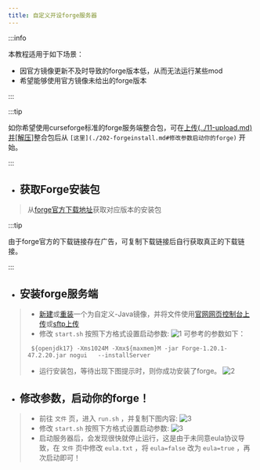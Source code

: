 ```yaml
---
title: 自定义开设forge服务器
---
```

   
:::info
   
本教程适用于如下场景：   
- 因官方镜像更新不及时导致的forge版本低，从而无法运行某些mod
- 希望能够使用官方镜像未给出的forge版本
   
:::
       
:::tip
   
如你希望使用curseforge标准的forge服务端整合包，可在[上传(../11-upload.md)并[解压]](../12-unzip.md)整合包后从 `[这里](./202-forgeinstall.md#修改参数启动你的forge)` 开始。
   
:::

- ## 获取Forge安装包
   
>从[forge官方下载地址](https://files.minecraftforge.net/net/minecraftforge/forge/)获取对应版本的安装包
     
:::tip
   
由于forge官方的下载链接存在广告，可复制下载链接后自行获取真正的下载链接。
   
:::
   
- ## 安装forge服务端
   
> - [新建](../10-createserver.md)或[重装](../15-reinstall.md)一个为自定义-Java镜像，并将文件使用[官网网页控制台上传](../11-upload.md)或[sftp上传](../30-sftp.md)
> - 修改 `start.sh` 按照下方格式设置启动参数:
> ![1](/img/pages/MCJE-202-forgeinstall-1.png)
> 可参考的参数如下：
> ```
>  ${openjdk17} -Xms1024M -Xmx${maxmem}M -jar Forge-1.20.1-47.2.20.jar nogui   --installServer
> ```
> - 运行安装包，等待出现下图提示时，则你成功安装了forge。
> ![2](/img/pages/MCJE-202-forgeinstall-2.png)
   
- ## 修改参数，启动你的forge！
       
> - 前往 `文件` 页，进入 `run.sh` ，并复制下图内容:
> ![3](/img/pages/MCJE-202-forgeinstall-3.png)
> - 修改 `start.sh` 按照下方格式设置启动参数:
> ![3](/img/pages/MCJE-202-forgeinstall-4.png)
> - 启动服务器后，会发现很快就停止运行，这是由于未同意eula协议导致，在 `文件` 页中修改 `eula.txt` ，将 `eula=false` 改为 `eula=true` ，再次启动即可！
 

